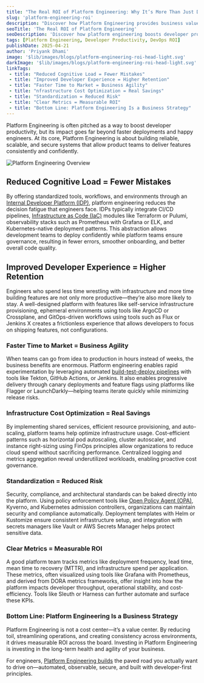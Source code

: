 ```yaml
---
title: "The Real ROI of Platform Engineering: Why It’s More Than Just Developer Productivity"
slug: 'platform-engineering-roi'
description: "Discover how Platform Engineering provides business value beyond just faster deployments—boosting reliability, cost efficiency, and long-term agility."
seoTitle: 'The Real ROI of Platform Engineering'
seoDescription: 'Discover how platform engineering boosts developer productivity, reduces costs, speeds time-to-market, and delivers measurable ROI for your business growth.'
tags: [Platform Engineering, Developer Productivity, DevOps ROI]
publishDate: 2025-04-21
author: 'Priyank Dhami'
image: '$lib/images/blogs/platform-engineering-roi-head-light.svg'
darkImage: '$lib/images/blogs/platform-engineering-roi-head-light.svg'
linkTags:
 - title: "Reduced Cognitive Load = Fewer Mistakes"
 - title: "Improved Developer Experience = Higher Retention"
 - title: "Faster Time to Market = Business Agility"
 - title: "nfrastructure Cost Optimization = Real Savings"
 - title: "Standardization = Reduced Risk"
 - title: "Clear Metrics = Measurable ROI"
 - title: "Bottom Line: Platform Engineering Is a Business Strategy"
---
```


Platform Engineering is often pitched as a way to boost developer productivity, but its impact goes far beyond faster deployments and happy engineers. At its core, Platform Engineering is about building reliable, scalable, and secure systems that allow product teams to deliver features consistently and confidently.

![Platform Engineering Overview]($lib/images/blogs/platform-engineering-roi-body.webp)

## Reduced Cognitive Load = Fewer Mistakes

By offering standardized tools, workflows, and environments through an [Internal Developer Platform (IDP)](/blog/kubernetes-why-its-foundation-not-destination/), platform engineering reduces the decision fatigue that engineers face. IDPs typically integrate CI/CD pipelines, [Infrastructure as Code (IaC)](/blog/Scaling-Tech-Infrastructure-with-Platform-Engineering/) modules like Terraform or Pulumi, observability stacks such as Prometheus with Grafana or ELK, and Kubernetes-native deployment patterns. This abstraction allows development teams to deploy confidently while platform teams ensure governance, resulting in fewer errors, smoother onboarding, and better overall code quality.

## Improved Developer Experience = Higher Retention

Engineers who spend less time wrestling with infrastructure and more time building features are not only more productive—they’re also more likely to stay. A well-designed platform with features like self-service infrastructure provisioning, ephemeral environments using tools like ArgoCD or Crossplane, and GitOps-driven workflows using tools such as Flux or Jenkins X creates a frictionless experience that allows developers to focus on shipping features, not configurations.

### Faster Time to Market = Business Agility

When teams can go from idea to production in hours instead of weeks, the business benefits are enormous. Platform engineering enables rapid experimentation by leveraging automated [build-test-deploy pipelines](/blog/cd-pipeline-should-work-like-a-swiss-watch/) with tools like Tekton, GitHub Actions, or Jenkins. It also enables progressive delivery through canary deployments and feature flags using platforms like Flagger or LaunchDarkly—helping teams iterate quickly while minimizing release risks.

### Infrastructure Cost Optimization = Real Savings

By implementing shared services, efficient resource provisioning, and auto-scaling, platform teams help optimize infrastructure usage. Cost-efficient patterns such as horizontal pod autoscaling, cluster autoscaler, and instance right-sizing using FinOps principles allow organizations to reduce cloud spend without sacrificing performance. Centralized logging and metrics aggregation reveal underutilized workloads, enabling proactive cost governance.

### Standardization = Reduced Risk

Security, compliance, and architectural standards can be baked directly into the platform. Using policy enforcement tools like [Open Policy Agent (OPA)](/blog/comparing-open-application-model/), Kyverno, and Kubernetes admission controllers, organizations can maintain security and compliance automatically. Deployment templates with Helm or Kustomize ensure consistent infrastructure setup, and integration with secrets managers like Vault or AWS Secrets Manager helps protect sensitive data.

### Clear Metrics = Measurable ROI

A good platform team tracks metrics like deployment frequency, lead time, mean time to recovery (MTTR), and infrastructure spend per application. These metrics, often visualized using tools like Grafana with Prometheus, and derived from DORA metrics frameworks, offer insight into how the platform impacts developer throughput, operational stability, and cost-efficiency. Tools like Sleuth or Harness can further automate and surface these KPIs.

### Bottom Line: Platform Engineering Is a Business Strategy

Platform Engineering is not a cost center—it’s a value center. By reducing toil, streamlining operations, and creating consistency across environments, it drives measurable ROI across the board. Investing in Platform Engineering is investing in the long-term health and agility of your business.

For engineers, [Platform Engineering builds](/blog/multi-cloud-strategies-for-2025/) the paved road you actually want to drive on—automated, observable, secure, and built with developer-first principles.

    
